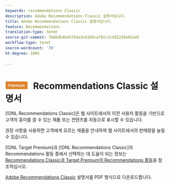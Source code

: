 ```yaml
---
keywords: recommendations Classic
description: Adobe Recommendations Classic 설명서입니다.
title: Adobe Recommendations Classic 설명서입니다.
feature: Recommendations
translation-type: tm+mt
source-git-commit: 7b86db4b45f93a3c6169caf81c2cd52236bb5a45
workflow-type: tm+mt
source-wordcount: '78'
ht-degree: 100%

---
```



# ![PREMIUM](/help/assets/premium.png) Recommendations Classic 설명서

[!DNL Recommendations Classic]은 웹 사이트에서의 이전 사용자 활동을 기반으로 고객의 흥미를 끌 수 있는 제품 또는 컨텐츠를 자동으로 표시할 수 있습니다. 

권장 사항을 사용하면 고객에게 모르는 제품을 안내하여 웹 사이트에서의 판매량을 늘릴 수 있습니다.

[!DNL Target Premium]과 [!DNL Recommendations Classic]의 Recommendations 활동 중에서 선택하는 데 도움이 되는 정보는 [Recommendations Classic과 Target Premium의 Recommendations 활동](/help/c-recommendations/c-recommendations-faq/recommendations-classic-versus-recommendations-activities-target-premium.md)을 참조하십시오.

[Adobe Recommendations Classic](/help/assets/adobe-recommendations-classic.pdf) 설명서를 PDF 형식으로 다운로드합니다.